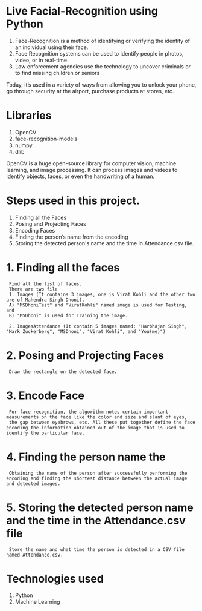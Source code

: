 # Live Facial-Recognition using Python
1. Face-Recognition is a method of identifying or verifying the identity of an individual using their face. 
2. Face Recognition systems can be used to identify people in photos, video, or in real-time.
3. Law enforcement agencies use the technology to uncover criminals or to find missing children or seniors

Today, it’s used in a variety of ways from allowing you to unlock your phone, go through security at the airport, purchase products at stores, etc.

# Libraries
1. OpenCV
2. face-recognition-models
3. numpy
4. dlib

OpenCV is a huge open-source library for computer vision, machine learning, and image processing. 
It can process images and videos to identify objects, faces, or even the handwriting of a human.

# Steps used in this project.
1. Finding all the Faces
2. Posing and Projecting Faces
3. Encoding Faces
4. Finding the person’s name from the encoding
5. Storing the detected person's name and the time in Attendance.csv file.

# 1. Finding all the faces 
     Find all the list of faces.
     There are two file
     1. Images (It contains 3 images, one is Virat Kohli and the other two are of Mahendra Singh Dhoni).
     A) "MSDhoniTest" and "ViratKohli" named image is used for Testing, and
     B) "MSDhoni" is used for Training the image.
  
     2. ImagesAttendance (It contain 5 images named: "Harbhajan Singh", "Mark Zuckerberg", "MSDhoni", "Virat Kohli", and "You(me)")

# 2. Posing and Projecting Faces
     Draw the rectangle on the detected face.

# 3. Encode Face
     For face recognition, the algorithm notes certain important measurements on the face like the color and size and slant of eyes, 
     the gap between eyebrows, etc. All these put together define the face encoding the information obtained out of the image that is used to identify the particular face.

# 4. Finding the person name  the
     Obtaining the name of the person after successfully performing the encoding and finding the shortest distance between the actual image and detected images.

# 5. Storing the detected person name and the time in the Attendance.csv file
     Store the name and what time the person is detected in a CSV file named Attendance.csv.

# Technologies used
  1. Python 
  2. Machine Learning
